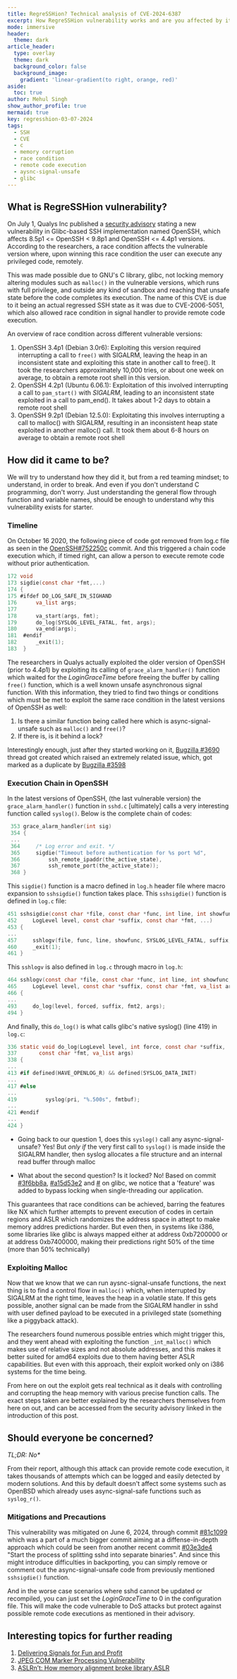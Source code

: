 ```yaml
---
title: RegreSSHion? Technical analysis of CVE-2024-6387
excerpt: How RegreSSHion vulnerability works and are you affected by it?
mode: immersive
header:
  theme: dark
article_header:
  type: overlay
  theme: dark
  background_color: false
  background_image: 
    gradient: 'linear-gradient(to right, orange, red)'
aside:
  toc: true
author: Mehul Singh
show_author_profile: true
mermaid: true
key: regresshion-03-07-2024
tags: 
  - SSH
  - CVE
  - c
  - memory corruption
  - race condition
  - remote code execution
  - aysnc-signal-unsafe
  - glibc
---
```


## What is RegreSSHion vulnerability?

On July 1, Qualys Inc published a [security advisory](https://www.qualys.com/2024/07/01/cve-2024-6387/regresshion.txt) stating a new vulnerability in Glibc-based SSH implementation named OpenSSH, which affects 8.5p1 <= OpenSSH < 9.8p1 and OpenSSH <= 4.4p1 versions. According to the researchers, a race condition affects the vulnerable version where, upon winning this race condition the user can execute any privileged code, remotely.

This was made possible due to GNU's C library, glibc, not locking memory altering modules such as `malloc()` in the vulnerable versions, which runs with full privilege, and outside any kind of sandbox and reaching that unsafe state before the code completes its execution. The name of this CVE is due to it being an actual regressed SSH state as it was due to CVE-2006-5051, which also allowed race condition in signal handler to provide remote code execution.

An overview of race condition across different vulnerable versions:
1. OpenSSH 3.4p1 (Debian 3.0r6): Exploiting this version required interrupting a call to `free()` with SIGALRM, leaving the heap in an inconsistent state and exploiting this state in another call to free(). It took the researchers approximately 10,000 tries, or about one week on average, to obtain a remote root shell in this version.
2. OpenSSH 4.2p1 (Ubuntu 6.06.1): Exploitation of this involved interrupting a call to `pam_start()` with _SIGALRM_, leading to an inconsistent state exploited in a call to pam_end(). It takes about 1-2 days to obtain a remote root shell
3. OpenSSH 9.2p1 (Debian 12.5.0): Exploitating this involves interrupting a call to malloc() with SIGALRM, resulting in an inconsistent heap state exploited in another malloc() call. It took them about 6-8 hours on average to obtain a remote root shell

## How did it came to be?

We will try to understand how they did it, but from a red teaming mindset; to understand, in order to break. And even if you don't understand C programming, don't worry. Just understanding the general flow through function and variable names, should be enough to understand why this vulnerability exists for starter.

### Timeline

On October 16 2020, the following piece of code got removed from log.c file as seen in the [OpenSSH#752250c](https://github.com/openssh/openssh-portable/commit/752250caabda3dd24635503c4cd689b32a650794) commit. And this triggered a chain code execution which, if timed right, can allow a person to execute remote code without prior authentication.

```c
172 void 
173 sigdie(const char *fmt,...)
174 {
175 #ifdef DO_LOG_SAFE_IN_SIGHAND
176      va_list args;
177
178      va_start(args, fmt);
179      do_log(SYSLOG_LEVEL_FATAL, fmt, args);
180      va_end(args);
181  #endif
182      _exit(1);
183  }
```

The researchers in Qualys actually exploited the older version of OpenSSH (prior to 4.4p1) by exploiting its calling of `grace_alarm_handler()` function which waited for the _LoginGraceTime_ before freeing the buffer by calling `free()` function, which is a well known unsafe asynchronous signal function. With this information, they tried to find two things or conditions which must be met to exploit the same race condition in the latest versions of OpenSSH as well:
1. Is there a similar function being called here which is async-signal-unsafe such as `malloc()` and `free()`?
2. If there is, is it behind a lock?

Interestingly enough, just after they started working on it, [Bugzilla #3690](https://bugzilla.mindrot.org/show_bug.cgi?id=3690) thread got created which raised an extremely related issue, which, got marked as a duplicate by [Bugzilla #3598](https://bugzilla.mindrot.org/show_bug.cgi?id=3598)

### Execution Chain in OpenSSH


In the latest versions of OpenSSH, (the last vulnerable version) the `grace_alarm_handler()` function in `sshd.c` [ultimately] calls a very interesting function called `syslog()`. Below is the complete chain of codes:

```c
 353 grace_alarm_handler(int sig)
 354 {
 ... 
 364     /* Log error and exit. */
 365     sigdie("Timeout before authentication for %s port %d",
 366         ssh_remote_ipaddr(the_active_state),
 367         ssh_remote_port(the_active_state));
 368 }
```

This `sigdie()` function is a macro defined in `log.h` header file where macro expansion to `sshsigdie()` function takes place. This `sshsigdie()` function is defined in `log.c` file:

```c
451 sshsigdie(const char *file, const char *func, int line, int showfunc,
452     LogLevel level, const char *suffix, const char *fmt, ...)
453 {
...
457     sshlogv(file, func, line, showfunc, SYSLOG_LEVEL_FATAL, suffix, fmt, args);
460     _exit(1);
461 }
```

This `sshlogv` is also defined in `log.c` through macro in `log.h`:

```c
464 sshlogv(const char *file, const char *func, int line, int showfunc,
465     LogLevel level, const char *suffix, const char *fmt, va_list args)
466 {
... 
493     do_log(level, forced, suffix, fmt2, args);
494 }
```

And finally, this `do_log()` is what calls glibc's native syslog() (line 419) in `log.c`:

```c
336 static void do_log(LogLevel level, int force, const char *suffix,
337       const char *fmt, va_list args)
338 {
...
413 #if defined(HAVE_OPENLOG_R) && defined(SYSLOG_DATA_INIT)
...
417 #else
...
419         syslog(pri, "%.500s", fmtbuf);
...
421 #endif
...
424 }
```

* Going back to our question 1, does this `syslog()` call any async-signal-unsafe? Yes! But *only if* the very first call to `syslog()` is made inside the SIGALRM handler, then syslog allocates a file structure and an internal read buffer through malloc

* What about the second question? Is it locked? No! Based on commit [#3f6bb8a](https://sourceware.org/git/?p=glibc.git;a=commit;h=3f6bb8a32e5f5efd78ac08c41e623651cc242a89), [#a15d53e2](https://sourceware.org/git/?p=glibc.git;a=commit;h=a15d53e2de4c7d83bda251469d92a3c7b49a90db) and [#](https://sourceware.org/git/?p=glibc.git;a=commit;h=905a7725e9157ea522d8ab97b4c8b96aeb23df54) on glibc, we notice that a 'feature' was added to bypass locking when single-threading our application.

This guarantees that race conditions can be achieved, barring the features like NX which further attempts to prevent execution of codes in certain regions and ASLR which randomizes the address space in attept to make memory addres predictions harder. But even then, in systems like i386, some libraries like glibc is always mapped either at address 0xb7200000 or at address 0xb7400000, making their predictions right 50% of the time (more than 50% technically)

### Exploiting Malloc

Now that we know that we can run aysnc-signal-unsafe functions, the next thing is to find a control flow in `malloc()` which, when interrupted by SIGALRM at the right time, leaves the heap in a volatile state. If this gets possible, another signal can be made from the SIGALRM handler in sshd with user defined payload to be executed in a privileged state (something like a piggyback attack).

The researchers found numerous possible entries which might trigger this, and they went ahead with exploiting the function `_int_malloc()` which makes use of relative sizes and not absolute addresses, and this makes it better suited for amd64 exploits due to them having better ASLR capabilities. But even with this approach, their exploit worked only on i386 systems for the time being. 

From here on out the exploit gets real technical as it deals with controlling and corrupting the heap memory with various precise function calls. The exact steps taken are better explained by the researchers themselves from here on out, and can be accessed from the security advisory linked in the introduction of this post. 



## Should everyone be concerned? 

*TL;DR: No\**

From their report, although this attack can provide remote code execution, it takes thousands of attempts which can be logged and easily detected by modern solutions. And this by default doesn't affect some systems such as OpenBSD which already uses async-signal-safe functions such as `syslog_r()`.

### Mitigations and Precautions

This vulnerability was mitigated on June 6, 2024, through commit [#81c1099](https://github.com/openssh/openssh-portable/commit/81c1099d22b81ebfd20a334ce986c4f753b0db29) which was a part of a much bigger commit aiming at a diffense-in-depth approach which could be seen from another recent commit [#03e3de4]() "Start the process of splitting sshd into separate binaries". And since this might introduce difficulties in backporting, you can simply remove or comment out the async-signal-unsafe code from previously mentioned `sshsigdie()` function.

And in the worse case scenarios where sshd cannot be updated or recompiled, you can just set the _LoginGraceTime_ to 0 in the configuration file. This will make the code vulnerable to DoS attacks but protect against possible remote code executions as mentioned in their advisory.


## Interesting topics for further reading

1. [Delivering Signals for Fun and Profit](https://lcamtuf.coredump.cx/signals.txt)
2. [JPEG COM Marker Processing Vulnerability](https://www.openwall.com/articles/JPEG-COM-Marker-Vulnerability#exploit)
3. [ASLRn’t: How memory alignment broke library ASLR](https://zolutal.github.io/aslrnt/)
